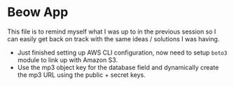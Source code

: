 # Beow App

This file is to remind myself what I was up to in the previous session so I can easily get back on track with the same ideas / solutions I was having.

- Just finished setting up AWS CLI configuration, now need to setup `boto3` module to link up with Amazon S3.
- Use the mp3 object key for the database field and dynamically create the mp3 URL using the public + secret keys.